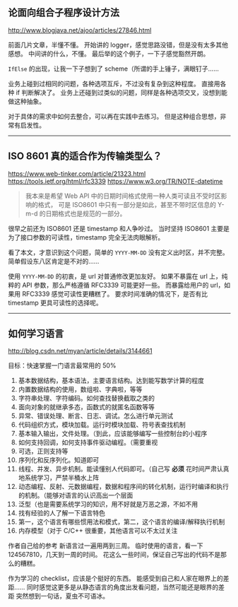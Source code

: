 ## 论面向组合子程序设计方法

http://www.blogjava.net/ajoo/articles/27846.html

前面几片文章，半懂不懂。
开始讲的 logger，感觉思路没错，但是没有太多其他感想。
中间讲的什么，不懂。
最后举的这个例子，一下子感觉豁然开朗。

`IfElse` 的出现，让我一下子想到了 scheme（所谓的手上锤子，满眼钉子……

业务上碰到过相同的问题，各种选项互斥，不过没有复杂到这种程度。
直接用各种 if 判断解决了。
业务上还碰到过类似的问题，同样是各种选项交叉，没想到能做这种抽象。

对于具体的需求中如何去整合，可以再在实践中去练习。
但是这种组合思想，非常有启发性。

---

## ISO 8601 真的适合作为传输类型么？

https://www.web-tinker.com/article/21323.html
https://tools.ietf.org/html/rfc3339
https://www.w3.org/TR/NOTE-datetime

> 我本来是希望 Web API 中的日期时间格式使用一种人类可读且不受时区影响的格式，
> 可是 ISO8601 中只有一部分是如此，甚至不带时区信息的 Y-m-d 的日期格式也是规范的一部分。

很早之前还为 ISO8601 还是 timestamp 和人争吵过。
当时坚持 ISO8601 主要是为了接口参数的可读性，timestamp 完全无法肉眼解析。

看了本文，才意识到这个问题，简单的 `YYYY-MM-DD` 没有定义出时区，并不完整。
简单假设东八区肯定是不对的……

使用 `YYYY-MM-DD` 的初衷，是 url 对普通修改更加友好。
如果不暴露在 url 上，纯粹的 API 参数，那么严格遵循 RFC3339 可能更好一些。
而暴露给用户的 url，如果用 RFC3339 感觉可读性更糟糕了。
要求时间准确的情况下，是否有比 timestamp 更具可读性的选择呢。

---

## 如何学习语言

http://blog.csdn.net/myan/article/details/3144661

目标：快速掌握一门语言最常用的 50%

1. 基本数据结构，基本语法，主要语言结构。达到能写数学计算的程度
2. 内置数据结构的使用，数组啦、字典啦，等等
3. 字符串处理、字符编码。如何查找替换截取之类的
4. 面向对象的就继承多态，函数式的就匿名函数等等
5. 异常、错误处理、断言、日志、调试。怎么进行单元测试
6. 代码组织方式，模块加载。运行时模块加载、符号表查找机制
7. 基本输入输出，文件处理。（到此，应该能够编写一些控制台的小程序
8. 如何支持回调，如何支持事件驱动编程。（需要重视
9. 可选，正则支持等
10. 序列化和反序列化。知道即可
11. 线程、并发、异步机制。能读懂别人代码即可。（自己写 **必须** 花时间严肃认真地系统学习，严禁半桶水上阵
12. 动态编程、反射、元数据编程，数据和程序间的转化机制，运行时编译和执行的机制。（能够对语言的认识高出一个层面
13. 泛型（也是需要系统学习的知识，用不好就是万恶之源，不如不用
14. 找有经验的人了解一下语言特色
15. 第一，这个语言有哪些惯用法和模式，第二，这个语言的编译/解释执行机制
16. 内存模型（对于 C/C++ 很重要，其他语言可以不太过关注

作者自己给的参考
新语言过一遍用两到三周。
临时使用的语言，看一下 124567810，几天到一周的时间。
花这么一些时间，保证自己写出的代码不是那么的糟糕。

作为学习的 checklist，应该是个挺好的东西。
能感受到自己和人家在眼界上的差距……
同时感觉这更多是从静态语言的角度出发看问题，当然可能还是眼界的差距
突然想到一句话，夏虫不可语冰。
